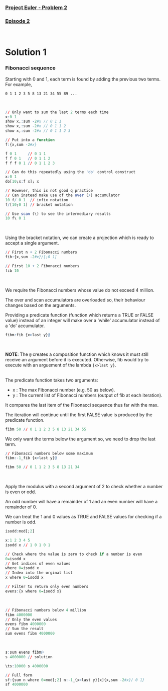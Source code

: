 ### [Project Euler - Problem 2](https://projecteuler.net/problem=2)
### [Episode 2](https://community.kx.com/t5/kdb-and-q/Q-For-Problems-Episode-2/m-p/13148#M165)
<br>

# Solution 1

### Fibonacci sequence
Starting with 0 and 1, each term is found by adding the previous two terms. For example,
```
0 1 1 2 3 5 8 13 21 34 55 89 ...
```
<br>

```q
// Only want to sum the last 2 terms each time
x:0 1
show x,:sum -2#x // 0 1 1
show x,:sum -2#x // 0 1 1 2
show x,:sum -2#x // 0 1 1 2 3

// Put into a function 
f:{x,sum -2#x}

f 0 1     // 0 1 1
f f 0 1   // 0 1 1 2
f f f 0 1 // 0 1 1 2 3

// Can do this repeatedly using the 'do' control construct
x:0 1
do[10;x:f x]; x

// However, this is not good q practice
// Can instead make use of the over (/) accumulator 
10 f/ 0 1  // infix notation
f/[10;0 1] // bracket notation

// Use scan (\) to see the intermediary results
10 f\ 0 1
```
<br>


Using the bracket notation, we can create a projection which is ready to accept a single argument.
```q
// First n + 2 Fibonacci numbers
fib:{x,sum -2#x}/[;0 1]

// First 10 + 2 Fibonacci numbers
fib 10 
```
<br>

We require the Fibonacci numbers whose value do not exceed 4 million. 

The over and scan accumulators are overloaded so, their behaviour changes based on the arguments.

Providing a predicate function (function which returns a TRUE or FALSE value) instead of an integer will make over a 'while' accumulator instead of a 'do' accumulator.
```q
fibm:fib {x>last y}@ 
```
<br>

**NOTE**: The `@` creates a composition function which knows it must still receive an argument before it is executed. Otherwise, fib would try to execute with an arguement of the lambda `{x>last y}`.
<br>
<br>

The predicate function takes two arguments:
  - x : The max Fibonacci number (e.g. 50 as below).
  - y : The current list of Fibonacci numbers (output of fib at each iteration).

It compares the last item of the Fibonacci sequence thus far with the max.

The iteration will continue until the first FALSE value is produced by the predicate function.

```q
fibm 50 // 0 1 1 2 3 5 8 13 21 34 55
```

We only want the terms below the argument so, we need to drop the last term.

```q
// Fibonacci numbers below some maximum
fibm:-1_fib {x>last y}@

fibm 50 // 0 1 1 2 3 5 8 13 21 34
```
<br>


Apply the modulus with a second argument of 2 to check whether a number is even or odd.

An odd number will have a remainder of 1 and an even number will have a remainder of 0.

We can treat the 1 and 0 values as TRUE and FALSE values for checking if a number is odd.
```q
isodd:mod[;2]

x:1 2 3 4 5
isodd x // 1 0 1 0 1

// Check where the value is zero to check if a number is even
0=isodd x
// Get indices of even values
where 0=isodd x
// Index into the orginal list 
x where 0=isodd x

// Filter to return only even numbers
evens:{x where 0=isodd x}
```
<br>

```q
// Fibonacci numbers below 4 million
fibm 4000000
// Only the even values
evens fibm 4000000
// Sum the result
sum evens fibm 4000000
```
<br>

```q
s:sum evens fibm@
s 4000000 // solution

\ts:10000 s 4000000

// Full form
sf:{sum n where 0=mod[;2] n:-1_{x>last y}[x]{x,sum -2#x}/ 0 1} 
sf 4000000
```
